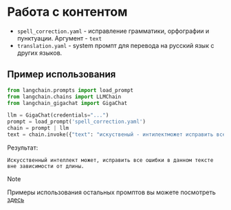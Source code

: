 # Работа с контентом

- `spell_correction.yaml` - исправление грамматики, орфографии и пунктуации. Аргумент - `text`
- `translation.yaml` - system промпт для перевода на русский язык с других языков.

## Пример использования

```python
from langchain.prompts import load_prompt
from langchain.chains import LLMChain
from langchain_gigachat import GigaChat

llm = GigaChat(credentials="...")
prompt = load_prompt('spell_correction.yaml')
chain = prompt | llm
text = chain.invoke({"text": "искуственый - интилектможет исправить все ошибки в даном тексте вне зависимости от длинны"})
```

Результат:
```
Искусственный интеллект может, исправить все ошибки в данном тексте вне зависимости от длины.
```
> [!NOTE]
> Примеры использования остальных промптов вы можете посмотреть [здесь](content_examples.ipynb)